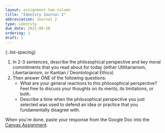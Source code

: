 ```yaml
---
layout: assignment-two-column
title: "Identity Journal 2"
abbreviation: Journal 2
type: identity
due_date: 2021-09-28
ordering: 1
draft: 1
---
```


{:.list-spacing}
1. In 2-3 sentences, describe the philosophical perspective and key moral commitments that you read about for today (either Utilitarianism, Libertarianism, or Kantian / Deontological Ethics)
2. Then answer *ONE* of the following questions:
   * What are your general reactions to this philosophical perspective? Feel free to discuss your thoughts on its merits, its limitations, or both.
   * Describe a time when the philosophical perspective you just selected was used to defend an idea or practice that you fundamentally disagree with.

When you're done, paste your response from the Google Doc into the <a href="https://canvas.northwestern.edu/courses/130544/assignments/846197">Canvas Assignment</a>.
